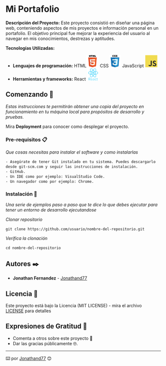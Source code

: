 # Mi Portafolio

**Descripción del Proyecto:**
Este proyecto consistió en diseñar una página web, conteniendo aspectos de mis proyectos e información personal en un portafolio. El objetivo principal fue mejorar la experiencia del usuario al navegar en mis conocimientos, destrezas y aptitudes.

**Tecnologías Utilizadas:**
- **Lenguajes de programación:** HTML<img src="https://raw.githubusercontent.com/devicons/devicon/master/icons/html5/html5-original-wordmark.svg" alt="html5" width="40" height="40"/> CSS<img src="https://raw.githubusercontent.com/devicons/devicon/master/icons/css3/css3-original-wordmark.svg" alt="css3" width="40" height="40"/> JavaScript <img src="https://raw.githubusercontent.com/devicons/devicon/master/icons/javascript/javascript-original.svg" alt="javascript" width="40" height="40"/>
- **Herramientas y frameworks:** React <img src="https://raw.githubusercontent.com/devicons/devicon/master/icons/react/react-original-wordmark.svg" alt="react" width="40" height="40"/>

## Comenzando 🚀

_Estas instrucciones te permitirán obtener una copia del proyecto en funcionamiento en tu máquina local para propósitos de desarrollo y pruebas._

Mira **Deployment** para conocer como desplegar el proyecto.


### Pre-requisitos 📋

_Que cosas necesitas para instalar el software y como instalarlas_

```
- Asegúrate de tener Git instalado en tu sistema. Puedes descargarlo desde git-scm.com y seguir las instrucciones de instalación.
- GitHub.
- Un IDE como por ejemplo: VisualStudio Code.
- Un navegador como por ejemplo: Chrome.
```

### Instalación 🔧

_Una serie de ejemplos paso a paso que te dice lo que debes ejecutar para tener un entorno de desarrollo ejecutandose_

_Clonar repositorio_

```
git clone https://github.com/usuario/nombre-del-repositorio.git
```

_Verifica la clonación_

```
cd nombre-del-repositorio
```


## Autores ✒️

* **Jonathan Fernandez** - [Jonathand77](https://github.com/Jonathand77)


## Licencia 📄

Este proyecto está bajo la Licencia (MIT LICENSE) - mira el archivo [LICENSE](LICENSE) para detalles

## Expresiones de Gratitud 🎁

* Comenta a otros sobre este proyecto 📢
* Dar las gracias públicamente 🤓.



---
⌨️ por [Jonathand77](https://github.com/Jonathand77) 😊
